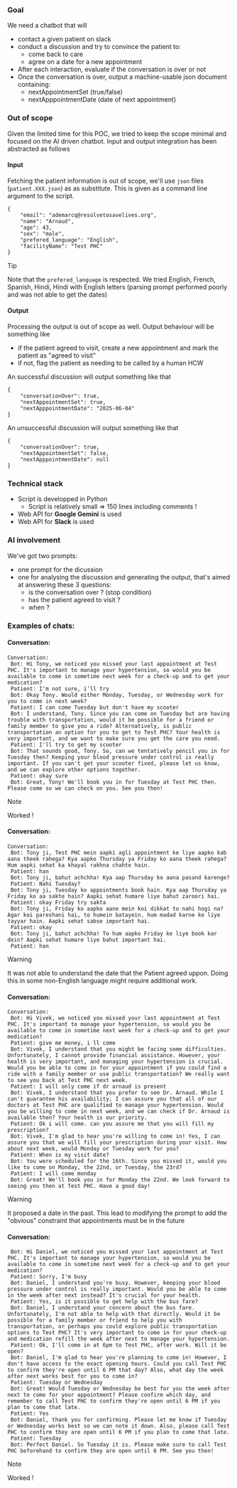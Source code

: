 ### Goal

We need a chatbot that will
- contact a given patient on slack
- conduct a discussion and try to convince the patient to:
  - come back to care
  - agree on a date for a new appointment
- After each interaction, evaluate if the conversation is over or not
- Once the conversation is over, output a machine-usable json document containing:
  -  nextAppointmentSet (true/false)
  -  nextApppointmentDate (date of next appointment)

### Out of scope
Given the limited time for this POC, we tried to keep the scope minimal and focused on the AI driven chatbot. Input and output integration has been abstracted as follows

#### Input
Fetching the patient information is out of scope, we'll use `json` files (`patient.XXX.json`) as as substitute. This is given as a command line argument to the script.


```
{
    "email": "ademarcq@resolvetosavelives.org",
    "name": "Arnaud",
    "age": 43,
    "sex": "male",
    "prefered_language": "English",
    "facilityName": "Test PHC"
}
```
> [!TIP]
> Note that the `prefered_language` is respected. We tried English, French, Spanish, Hindi, Hindi with English letters (parsing prompt performed poorly and was not able to get the dates)


#### Output
Processing the output is out of scope as well. Output behaviour will be something like 
- if the patient agreed to visit, create a new appointment and mark the patient as "agreed to visit"
- if not, flag the patient as needing to be called by a human HCW

An successful discussion will output something like that
```
{
    "conversationOver": true,
    "nextAppointmentSet": true,
    "nextApppointmentDate": "2025-06-04"
}
```

An unsuccessful discussion will output something like that
```
{
    "conversationOver": true,
    "nextAppointmentSet": false,
    "nextApppointmentDate": null
}
```

### Technical stack
- Script is developped in Python
   - Script is relatively small =>  150 lines including comments !
- Web API for **Google Gemini** is used
- Web API for **Slack** is used

### AI involvement
We've got two prompts:
- one prompt for the dicussion
- one for analysing the discussion and generating the output, that's aimed at answering these 3 questions:
    - is the conversation over ? (stop condition)
    - has the patient agreed to visit ?
    - when ?

### Examples of chats:

#### Conversation:
```
Conversation:
 Bot: Hi Tony, we noticed you missed your last appointment at Test PHC. It's important to manage your hypertension, so would you be available to come in sometime next week for a check-up and to get your medication?
 Patient: I'm not sure, i'll try
 Bot: Okay Tony. Would either Monday, Tuesday, or Wednesday work for you to come in next week?
 Patient: I can come Tuesday but don't have my scooter
 Bot: I understand, Tony. Since you can come on Tuesday but are having trouble with transportation, would it be possible for a friend or family member to give you a ride? Alternatively, is public transportation an option for you to get to Test PHC? Your health is very important, and we want to make sure you get the care you need.
 Patient: I'll try to get my scooter
 Bot: That sounds good, Tony. So, can we tentatively pencil you in for Tuesday then? Keeping your blood pressure under control is really important. If you can't get your scooter fixed, please let us know, and we can explore other options together.
 Patient: okay sure
 Bot: Great, Tony! We'll book you in for Tuesday at Test PHC then. Please come so we can check on you. See you then!
```

> [!NOTE]
> Worked !


#### Conversation:
```
Conversation:
 Bot: Tony ji, Test PHC mein aapki agli appointment ke liye aapko kab aana theek rahega? Kya aapko Thursday ya Friday ko aana theek rahega? Hum aapki sehat ka khayal rakhna chahte hain.
 Patient: han
 Bot: Tony ji, bahut achchha! Kya aap Thursday ko aana pasand karenge?
 Patient: Nahi Tuesday?
 Bot: Tony ji, Tuesday ko appointments book hain. Kya aap Thursday ya Friday ko aa sakte hain? Aapki sehat humare liye bahut zaroori hai.
 Patient: okay Friday try sakta
 Bot: Tony ji, Friday ko aapko aane mein koi dikkat to nahi hogi na? Agar koi pareshani hai, to humein batayein, hum madad karne ke liye tayyar hain. Aapki sehat sabse important hai.
 Patient: okay
 Bot: Tony ji, bahut achchha! To hum aapko Friday ke liye book kar dein? Aapki sehat humare liye bahut important hai.
 Patient: han
```
> [!WARNING]
> It was not able to understand the date that the Patient agreed uppon. Doing this in some non-English language might require additional work.


#### Conversation:
```
Conversation:
 Bot: Hi Vivek, we noticed you missed your last appointment at Test PHC. It's important to manage your hypertension, so would you be available to come in sometime next week for a check-up and to get your medication?
 Patient: give me money, i ll come
 Bot: Vivek, I understand that you might be facing some difficulties. Unfortunately, I cannot provide financial assistance. However, your health is very important, and managing your hypertension is crucial. Would you be able to come in for your appointment if you could find a ride with a family member or use public transportation? We really want to see you back at Test PHC next week.
 Patient: I will only come if dr arnaud is present
 Bot: Vivek, I understand that you prefer to see Dr. Arnaud. While I can't guarantee his availability, I can assure you that all of our doctors at Test PHC are qualified to manage your hypertension. Would you be willing to come in next week, and we can check if Dr. Arnaud is available then? Your health is our priority.
 Patient: Ok i will come. can you assure me that you will fill my prescription?
 Bot: Vivek, I'm glad to hear you're willing to come in! Yes, I can assure you that we will fill your prescription during your visit. How about next week, would Monday or Tuesday work for you?
 Patient: When is my visit date?
 Bot: You were scheduled for the 16th. Since you missed it, would you like to come on Monday, the 22nd, or Tuesday, the 23rd?
 Patient: I will come monday
 Bot: Great! We'll book you in for Monday the 22nd. We look forward to seeing you then at Test PHC. Have a good day!
```

> [!WARNING]
> It proposed a date in the past. This lead to modifying the prompt to add the "obvious" constraint that appointments must be in the future


#### Conversation:
```
 Bot: Hi Daniel, we noticed you missed your last appointment at Test PHC. It's important to manage your hypertension, so would you be available to come in sometime next week for a check-up and to get your medication?
 Patient: Sorry, I'm busy
 Bot: Daniel, I understand you're busy. However, keeping your blood pressure under control is really important. Would you be able to come in the week after next instead? It's crucial for your health.
 Patient: Yes, is it possible to get help with the bus fare?
 Bot: Daniel, I understand your concern about the bus fare. Unfortunately, I'm not able to help with that directly. Would it be possible for a family member or friend to help you with transportation, or perhaps you could explore public transportation options to Test PHC? It's very important to come in for your check-up and medication refill the week after next to manage your hypertension.
 Patient: Ok, I'll come in at 6pm to Test PHC, after work. Will it be open?
 Bot: Daniel, I'm glad to hear you're planning to come in! However, I don't have access to the exact opening hours. Could you call Test PHC to confirm they're open until 6 PM that day? Also, what day the week after next works best for you to come in?
 Patient: Tuesday or Wednesday
 Bot: Great! Would Tuesday or Wednesday be best for you the week after next to come for your appointment? Please confirm which day, and remember to call Test PHC to confirm they're open until 6 PM if you plan to come that late.
 Patient: Yes
 Bot: Daniel, thank you for confirming. Please let me know if Tuesday or Wednesday works best so we can note it down. Also, please call Test PHC to confirm they are open until 6 PM if you plan to come that late.
 Patient: Tuesday
 Bot: Perfect Daniel. So Tuesday it is. Please make sure to call Test PHC beforehand to confirm they are open until 6 PM. See you then!
```

> [!NOTE]
> Worked !




